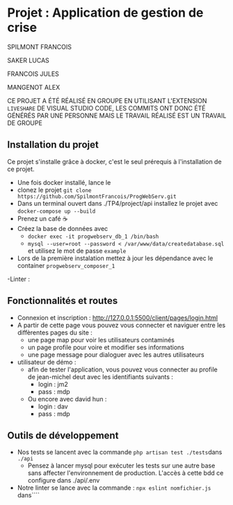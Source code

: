 
# Projet : Application de gestion de crise

  

SPILMONT FRANCOIS

  

SAKER LUCAS

  

FRANCOIS JULES

  

MANGENOT ALEX

  

CE PROJET A ÉTÉ RÉALISÉ EN GROUPE EN UTILISANT L'EXTENSION ``LIVESHARE`` DE VISUAL STUDIO CODE, LES COMMITS ONT DONC ÉTÉ GÉNÉRÉS PAR UNE PERSONNE MAIS LE TRAVAIL RÉALISÉ EST UN TRAVAIL DE GROUPE

  
  

## Installation du projet

Ce projet s'installe grâce à docker, c'est le seul prérequis à l'installation de ce projet.

  

- Une fois docker installé, lance le
- clonez le projet `git clone https://github.com/SpilmontFrancois/ProgWebServ.git`
- Dans un terminal ouvert dans ./TP4/project/api installez le projet avec `docker-compose up --build`
- Prenez un café ☕
- Créez la base de données avec 
	- `docker exec -it progwebserv_db_1 /bin/bash`
	- ``mysql --user=root --password < /var/www/data/createdatabase.sql `` et utilisez le mot de passe ``example``
- Lors de la première instalation mettez à jour les dépendance avec le container `progwebserv_composer_1`


-Linter :
 

## Fonctionnalités et routes

- Connexion et inscription : http://127.0.0.1:5500/client/pages/login.html
- A partir de cette page vous pouvez vous connecter et naviguer entre les diffèrentes pages du site :
	- une page map pour voir les utilisateurs contaminés
	- un page profile pour voire et modifier ses informations
	- une page message pour dialoguer avec les autres utilisateurs
- utilisateur de démo :
	- afin de tester l'application, vous pouvez vous connecter au profile de jean-michel deut avec les identifiants suivants :
		- login : jm2
		- pass : mdp
	- Ou encore avec david hun :
		- login : dav
		- pass : mdp 
  
## Outils de développement
- Nos tests se lancent avec la commande ``php artisan test ./tests``dans``
./api``
	-	Pensez à lancer mysql pour exécuter les tests sur une autre base sans affecter l'environnement de production. L'accès à cette bdd ce configure dans ./api/.env
-	Notre linter se lance avec la commande : ``npx eslint nomfichier.js`` dans````

